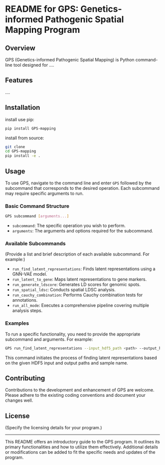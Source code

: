 # README for GPS: Genetics-informed Pathogenic Spatial Mapping Program

## Overview

GPS (Genetics-informed Pathogenic Spatial Mapping) is Python command-line tool designed for ....

## Features

....

## Installation

install use pip:

```bash
pip install GPS-mapping
```

install from source:

```bash
git clone
cd GPS-mapping
pip install -e .
```

## Usage

To use GPS, navigate to the command line and enter `GPS` followed by the subcommand that corresponds to the desired operation. Each subcommand may require specific arguments to run.

### Basic Command Structure

```bash
GPS subcommand [arguments...]
```

- `subcommand`: The specific operation you wish to perform.
- `arguments`: The arguments and options required for the subcommand.

### Available Subcommands

(Provide a list and brief description of each available subcommand. For example:)

- `run_find_latent_representations`: Finds latent representations using a GNN-VAE model.
- `run_latent_to_gene`: Maps latent representations to gene markers.
- `run_generate_ldscore`: Generates LD scores for genomic spots.
- `run_spatial_ldsc`: Conducts spatial LDSC analysis.
- `run_cauchy_combination`: Performs Cauchy combination tests for annotations.
- `run_all_mode`: Executes a comprehensive pipeline covering multiple analysis steps.

### Examples

To run a specific functionality, you need to provide the appropriate subcommand and arguments. For example:

```bash
GPS run_find_latent_representations --input_hdf5_path <path> --output_hdf5_path <path> --sample_name <name>
```

This command initiates the process of finding latent representations based on the given HDF5 input and output paths and sample name.

## Contributing

Contributions to the development and enhancement of GPS are welcome. Please adhere to the existing coding conventions and document your changes well.

## License

(Specify the licensing details for your program.)

---

This README offers an introductory guide to the GPS program. It outlines its primary functionalities and how to utilize them effectively. Additional details or modifications can be added to fit the specific needs and updates of the program.